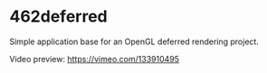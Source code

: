 # 462deferred
Simple application base for an OpenGL deferred rendering project.

Video preview: https://vimeo.com/133910495
